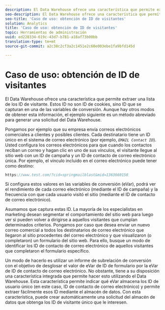```yaml
---
description: El Data Warehouse ofrece una característica que permite extraer una lista de los ID de visitante. Estos ID no son ID de cookies, sino ID que se capturan en una de las variables de conversión. Aunque hay otros modos de obtener esta información, el ejemplo siguiente es un método abreviado para generar una solicitud del Data Warehouse.
seo-description: El Data Warehouse ofrece una característica que permite extraer una lista de los ID de visitante. Estos ID no son ID de cookies, sino ID que se capturan en una de las variables de conversión. Aunque hay otros modos de obtener esta información, el ejemplo siguiente es un método abreviado para generar una solicitud del Data Warehouse.
seo-title: 'Caso de uso: obtención de ID de visitantes'
solution: Analytics
title: 'Caso de uso: obtención de ID de visitantes'
topic: Herramientas de administración
uuid: ed228334-619c-43d7-b781-a18af73b00bb
translation-type: tm+mt
source-git-commit: a2c38c2cf3a2c1451e2c60e003ebe1fa9bfd145d

---
```



# Caso de uso: obtención de ID de visitantes

El Data Warehouse ofrece una característica que permite extraer una lista de los ID de visitante. Estos ID no son ID de cookies, sino ID que se capturan en una de las variables de conversión. Aunque hay otros modos de obtener esta información, el ejemplo siguiente es un método abreviado para generar una solicitud del Data Warehouse.

Pongamos por ejemplo que su empresa envía correos electrónicos comerciales a clientes y posibles clientes. Cada destinatario tiene un ID único en el sistema de correo electrónico (por ejemplo, *`EMAIL Contact ID`*). Usted configura los correos electrónicos para que cuando los contactos reciban un correo y hagan clic en uno de sus vínculos, el visitante llegue al sitio web con un ID de campaña y un ID de contacto de correo electrónico única. Por ejemplo, el vínculo incluido en el correo electrónico puede tener como destino:

```js
https://www.test.com/?cid=springmailblast&mid=1363660158
```

Si configura estos valores en las variables de conversión (eVar), podrá ver el rendimiento de cada correo electrónico (mediante el ID de campaña) y la frecuencia con que cada usuario visitó el sitio (mediante el ID de contacto de correo electrónico).

Asumamos que captura estas ID. La mayoría de los especialistas en marketing desean segmentar el comportamiento del sitio web para luego ver si pueden volver a dirigirse a aquellos visitantes que cumplan determinados criterios. Pongamos por caso que desea enviar un nuevo correo comercial a todos los destinatarios de correo electrónico que llegaron al sitio procedentes del correo electrónico y que visualizaron (o completaron) un formulario del sitio web. Para ello, busque un modo de identificar los ID de contacto de correo electrónico de aquellos visitantes que completaron el formulario específico.

Un modo de hacerlo es utilizar un informe de subrelación de conversión con el objetivo de desglosar el valor de eVar de ID de formulario por la eVar de ID de contacto de correo electrónico. No obstante, tiene a su disposición una característica integrada que permite hacer esto utilizando el Data Warehouse. Esta característica permite indicar qué eVar almacena los ID de usuario único (en este caso, ID de contacto de correo electrónico) y permite extraer fácilmente esos ID mediante el almacén de datos. Con esta característica, puede crear automáticamente una solicitud del almacén de datos que obtenga los ID de visitante único que le interesen.
